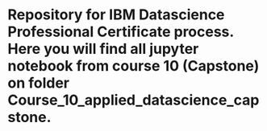 # Repository for IBM Datascience Professional Certificate process. Here you will find all jupyter notebook from course 10 (Capstone) on folder Course_10_applied_datascience_capstone.
